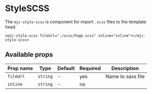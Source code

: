 # StyleSCSS

The `mjc-style-scss` is component for import `.scss` files to the template head.

```mjml
<mjc-style-scss fileUrl="./scss/Page.scss" inline="inline"></mjc-style-scss>
```

## Available props

| Prop name | Type     | Default | Required | Description       |
| --------- | -------- | ------- | -------- | ----------------- |
| `fileUrl` | `string` | -       | yes      | Name to sass file |
| `inline`  | `string` | -       | no       |                   |
